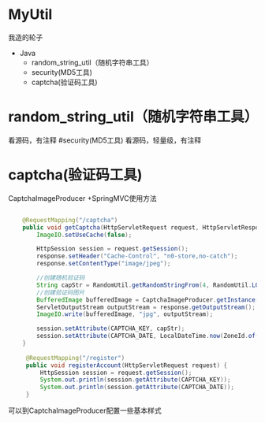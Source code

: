 # MyUtil
我造的轮子

+ Java
    + random_string_util（随机字符串工具）
    + security(MD5工具)
    + captcha(验证码工具)
    
    
# random_string_util（随机字符串工具）
看源码，有注释
#security(MD5工具)
看源码，轻量级，有注释
# captcha(验证码工具)
CaptchaImageProducer +SpringMVC使用方法


```java

    @RequestMapping("/captcha")
    public void getCaptcha(HttpServletRequest request, HttpServletResponse response) throws IOException {
        ImageIO.setUseCache(false);

        HttpSession session = request.getSession();
        response.setHeader("Cache-Control", "n0-store,no-catch");
        response.setContentType("image/jpeg");

        //创建随机验证码
        String capStr = RandomUtil.getRandomStringFrom(4, RandomUtil.LOWER_CASE, RandomUtil.UPPER_CASE, RandomUtil.NUMBERS);
        //创建验证码图片
        BufferedImage bufferedImage = CaptchaImageProducer.getInstance().createCAPTCHAImage(capStr);
        ServletOutputStream outputStream = response.getOutputStream();
        ImageIO.write(bufferedImage, "jpg", outputStream);

        session.setAttribute(CAPTCHA_KEY, capStr);
        session.setAttribute(CAPTCHA_DATE, LocalDateTime.now(ZoneId.of(ZoneId.SHORT_IDS.get("CTT"))));//CTT是上海时间
    }
    
     @RequestMapping("/register")
     public void registerAccount(HttpServletRequest request) {
         HttpSession session = request.getSession();
         System.out.println(session.getAttribute(CAPTCHA_KEY));
         System.out.println(session.getAttribute(CAPTCHA_DATE));
     }

```

可以到CaptchaImageProducer配置一些基本样式




